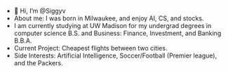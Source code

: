 - 👋 Hi, I’m @Siggyv
- About me: I was born in Milwaukee, and enjoy AI, CS, and stocks.
- I am currently studying at UW Madison for my undergrad degrees in computer science B.S. and Business: Finance, Investment, and Banking B.B.A.
- Current Project: Cheapest flights between two cities.
- Side Interests: Artificial Intelligence, Soccer/Football (Premier league), and the Packers.
